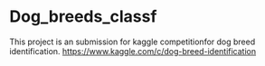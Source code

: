 # Dog_breeds_classf
This project is an submission for kaggle competitionfor dog breed identification.  https://www.kaggle.com/c/dog-breed-identification
